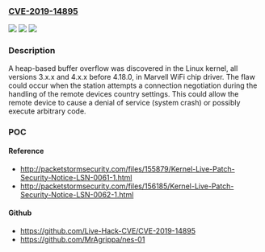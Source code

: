 ### [CVE-2019-14895](https://cve.mitre.org/cgi-bin/cvename.cgi?name=CVE-2019-14895)
![](https://img.shields.io/static/v1?label=Product&message=kernel&color=blue)
![](https://img.shields.io/static/v1?label=Version&message=%3D%20all%20kernel%20versions%203.x.x%20and%204.x.x%20before%204.18.0%20&color=brighgreen)
![](https://img.shields.io/static/v1?label=Vulnerability&message=CWE-122&color=brighgreen)

### Description

A heap-based buffer overflow was discovered in the Linux kernel, all versions 3.x.x and 4.x.x before 4.18.0, in Marvell WiFi chip driver. The flaw could occur when the station attempts a connection negotiation during the handling of the remote devices country settings. This could allow the remote device to cause a denial of service (system crash) or possibly execute arbitrary code.

### POC

#### Reference
- http://packetstormsecurity.com/files/155879/Kernel-Live-Patch-Security-Notice-LSN-0061-1.html
- http://packetstormsecurity.com/files/156185/Kernel-Live-Patch-Security-Notice-LSN-0062-1.html

#### Github
- https://github.com/Live-Hack-CVE/CVE-2019-14895
- https://github.com/MrAgrippa/nes-01

